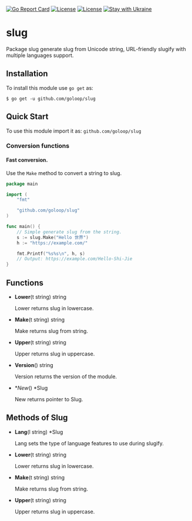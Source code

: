 [![Go Report Card](https://goreportcard.com/badge/github.com/goloop/slug)](https://goreportcard.com/report/github.com/goloop/slug) [![License](https://img.shields.io/badge/license-MIT-brightgreen)](https://github.com/goloop/slug/blob/master/LICENSE) [![License](https://img.shields.io/badge/godoc-YES-green)](https://godoc.org/github.com/goloop/slug) [![Stay with Ukraine](https://img.shields.io/static/v1?label=Stay%20with&message=Ukraine%20♥&color=ffd700&labelColor=007acc&style=flat)](https://u24.gov.ua/)


# slug

Package slug generate slug from Unicode string, URL-friendly slugify with
multiple languages support.


## Installation

To install this module use `go get` as:

```
$ go get -u github.com/goloop/slug
```

## Quick Start

To use this module import it as: `github.com/goloop/slug`

### Conversion functions

#### Fast conversion.

Use the `Make` method to convert a string to slug.

```go
package main

import (
	"fmt"

	"github.com/goloop/slug"
)

func main() {
	// Simple generate slug from the string.
	s := slug.Make("Hello 世界")
	h := "https://example.com/"

	fmt.Printf("%s%s\n", h, s)
	// Output: https://example.com/Hello-Shi-Jie
}
```

## Functions

- **Lower**(t string) string

  Lower returns slug in lowercase.

- **Make**(t string) string

  Make returns slug from string.

- **Upper**(t string) string

  Upper returns slug in uppercase.

- **Version**() string

  Version returns the version of the module.

- **New*() *Slug

  New returns pointer to Slug.


## Methods of Slug

- **Lang**(l string) *Slug

  Lang sets the type of language features to use during slugify.

- **Lower**(t string) string

  Lower returns slug in lowercase.

- **Make**(t string) string

  Make returns slug from string.

- **Upper**(t string) string

  Upper returns slug in uppercase.
